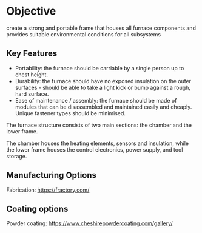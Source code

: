 # Objective
create a strong and portable frame that houses all furnace components and provides suitable environmental conditions for all subsystems

## Key Features
- Portability: the furnace should be carriable by a single person up to chest height.
- Durability: the furnace should have no exposed insulation on the outer surfaces - should be able to take a light kick or bump against a rough, hard surface.
- Ease of maintenance / assembly: the furnace should be made of modules that can be disassembled and maintained easily and cheaply. Unique fastener types should be minimised. 


The furnace structure consists of two main sections: the chamber and the lower frame.

The chamber houses the heating elements, sensors and insulation, while the lower frame houses the control electronics, power supply, and tool storage.


## Manufacturing Options
Fabrication: https://fractory.com/
## Coating options
Powder coating: https://www.cheshirepowdercoating.com/gallery/




